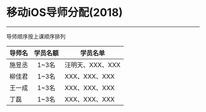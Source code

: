 # 移动iOS导师分配(2018)
- - - -

导师顺序按上课顺序排列

| 导师名  | 学员名额 | 学员名单            |
| ---- | :--: | --------------- |
| 施昱丞  | 1~3名 | 汪明天、XXX、XXX |
| 柳佳君  | 1~3名 | XXX、XXX、XXX |
| 王一成   | 1~3名 | XXX、XXX、XXX |
| 丁磊   | 1~3名 | XXX、XXX、XXX |
